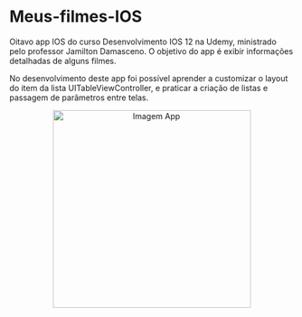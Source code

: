 # Meus-filmes-IOS
Oitavo app IOS do curso Desenvolvimento IOS 12 na Udemy, ministrado pelo professor Jamilton Damasceno. O objetivo do app é exibir informações detalhadas de alguns filmes.

No desenvolvimento deste app foi possível aprender a customizar o layout do item da lista UITableViewController, e praticar a criação de listas e passagem de parâmetros entre telas.

<p align="center">
  <img src="https://github.com/Gilbert097/Meus-filmes-IOS/blob/main/app-filmes.gif?raw=true" width="350" title="Imagem App">
</p>
